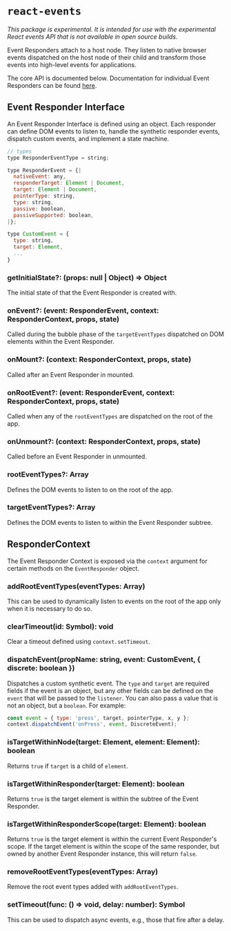 # `react-events`

*This package is experimental. It is intended for use with the experimental React
events API that is not available in open source builds.*

Event Responders attach to a host node. They listen to native browser events
dispatched on the host node of their child and transform those events into
high-level events for applications.

The core API is documented below. Documentation for individual Event Responders
can be found [here](./docs).

## Event Responder Interface

An Event Responder Interface is defined using an object. Each responder can define DOM
events to listen to, handle the synthetic responder events, dispatch custom
events, and implement a state machine.

```js
// types
type ResponderEventType = string;

type ResponderEvent = {|
  nativeEvent: any,
  responderTarget: Element | Document,
  target: Element | Document,
  pointerType: string,
  type: string,
  passive: boolean,
  passiveSupported: boolean,
|};

type CustomEvent = {
  type: string,
  target: Element,
  ...
}
```

### getInitialState?: (props: null | Object) => Object

The initial state of that the Event Responder is created with.

### onEvent?: (event: ResponderEvent, context: ResponderContext, props, state)

Called during the bubble phase of the `targetEventTypes` dispatched on DOM
elements within the Event Responder.

### onMount?: (context: ResponderContext, props, state)

Called after an Event Responder in mounted.

### onRootEvent?: (event: ResponderEvent, context: ResponderContext, props, state)

Called when any of the `rootEventTypes` are dispatched on the root of the app.

### onUnmount?: (context: ResponderContext, props, state)

Called before an Event Responder in unmounted.

### rootEventTypes?: Array<ResponderEventType>

Defines the DOM events to listen to on the root of the app.

### targetEventTypes?: Array<ResponderEventType>

Defines the DOM events to listen to within the Event Responder subtree.


## ResponderContext

The Event Responder Context is exposed via the `context` argument for certain methods
on the `EventResponder` object.

### addRootEventTypes(eventTypes: Array<ResponderEventType>)

This can be used to dynamically listen to events on the root of the app only
when it is necessary to do so.

### clearTimeout(id: Symbol): void

Clear a timeout defined using `context.setTimeout`.

### dispatchEvent(propName: string, event: CustomEvent, { discrete: boolean })

Dispatches a custom synthetic event. The `type` and `target` are required
fields if the event is an object, but any other fields can be defined on the `event` that will be passed
to the `listener`. You can also pass a value that is not an object, but a `boolean`. For example:

```js
const event = { type: 'press', target, pointerType, x, y };
context.dispatchEvent('onPress', event, DiscreteEvent);
```

### isTargetWithinNode(target: Element, element: Element): boolean

Returns `true` if `target` is a child of `element`.

### isTargetWithinResponder(target: Element): boolean

Returns `true` is the target element is within the subtree of the Event Responder.

### isTargetWithinResponderScope(target: Element): boolean

Returns `true` is the target element is within the current Event Responder's scope. If the target element
is within the scope of the same responder, but owned by another Event Responder instance, this will return `false`.

### removeRootEventTypes(eventTypes: Array<ResponderEventType>)

Remove the root event types added with `addRootEventTypes`.

### setTimeout(func: () => void, delay: number): Symbol

This can be used to dispatch async events, e.g., those that fire after a delay.
